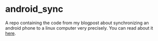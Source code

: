 # android_sync

A repo containing the code from my blogpost about synchronizing an android phone to a linux computer very precisely. You can read about it [here](https://www.jorgesintes.xyz/?p=1532).
